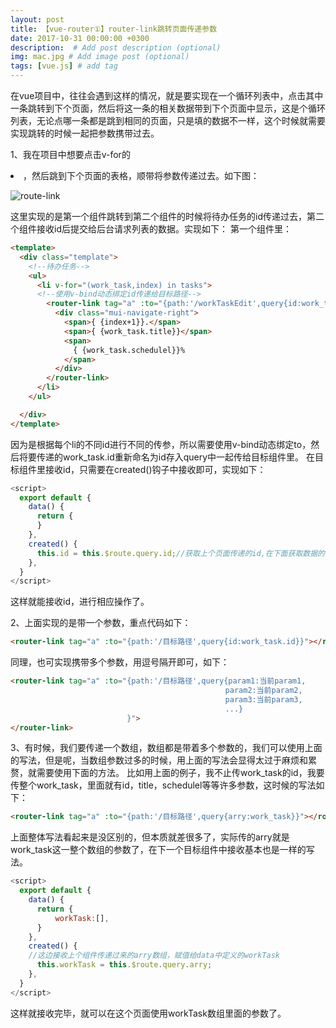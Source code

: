 ```yaml
---
layout: post
title: 【vue-router①】router-link跳转页面传递参数
date: 2017-10-31 00:00:00 +0300
description:  # Add post description (optional)
img: mac.jpg # Add image post (optional)
tags: [vue.js] # add tag
---
```


在vue项目中，往往会遇到这样的情况，就是要实现在一个循环列表中，点击其中一条跳转到下个页面，然后将这一条的相关数据带到下个页面中显示，这是个循环列表，无论点哪一条都是跳到相同的页面，只是填的数据不一样，这个时候就需要实现跳转的时候一起把参数携带过去。

1、我在项目中想要点击v-for的<li>，然后跳到下个页面的表格，顺带将参数传递过去。如下图：

![route-link]({{site.baseurl}}/assets/img/route-link.png)

这里实现的是第一个组件跳转到第二个组件的时候将待办任务的id传递过去，第二个组件接收id后提交给后台请求列表的数据。实现如下：
第一个组件里：

```html
<template>
  <div class="template">
    <!--待办任务-->
    <ul>
      <li v-for="(work_task,index) in tasks">
      <!--使用v-bind动态绑定id传递给目标路径-->
        <router-link tag="a" :to="{path:'/workTaskEdit',query{id:work_task.id}}">
          <div class="mui-navigate-right">
            <span>{ {index+1}}.</span>
            <span>{ {work_task.title}}</span>
            <span>
              { {work_task.schedulel}}%
            </span>
          </div>
        </router-link>
      </li>
    </ul>

  </div>
</template>
```

因为是根据每个li的不同id进行不同的传参，所以需要使用v-bind动态绑定to，然后将要传递的work_task.id重新命名为id存入query中一起传给目标组件里。
在目标组件里接收id，只需要在created()钩子中接收即可，实现如下：

```javascript
<script>
  export default {
    data() {
      return {
      }
    },
    created() {
      this.id = this.$route.query.id;//获取上个页面传递的id,在下面获取数据的时候先提交id
    },
  }
</script>
```
这样就能接收id，进行相应操作了。

2、上面实现的是带一个参数，重点代码如下：

```html
<router-link tag="a" :to="{path:'/目标路径',query{id:work_task.id}}"></router-link>
```
同理，也可实现携带多个参数，用逗号隔开即可，如下：

```html
<router-link tag="a" :to="{path:'/目标路径',query{param1:当前param1,
                                                param2:当前param2,
                                                param3:当前param3,
                                                ...}
                          }">
</router-link>
```
3、有时候，我们要传递一个数组，数组都是带着多个参数的，我们可以使用上面的写法，但是呢，当数组参数过多的时候，用上面的写法会显得太过于麻烦和累赘，就需要使用下面的方法。
比如用上面的例子，我不止传work_task的id，我要传整个work_task，里面就有id，title，schedulel等等许多参数，这时候的写法如下：

```html
<router-link tag="a" :to="{path:'/目标路径',query{arry:work_task}}"></router-link>
```
上面整体写法看起来是没区别的，但本质就差很多了，实际传的arry就是work_task这一整个数组的参数了，在下一个目标组件中接收基本也是一样的写法。

```javascript
<script>
  export default {
    data() {
      return {
          workTask:[],
      }
    },
    created() {
    //这边接收上个组件传递过来的arry数组，赋值给data中定义的workTask
      this.workTask = this.$route.query.arry;
    },
  }
</script>
```
这样就接收完毕，就可以在这个页面使用workTask数组里面的参数了。

